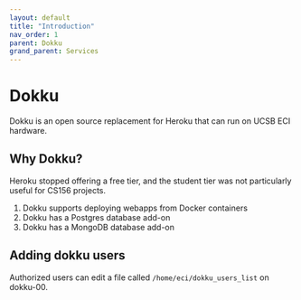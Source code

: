 ```yaml
---
layout: default
title: "Introduction"
nav_order: 1
parent: Dokku
grand_parent: Services
---
```


# Dokku

Dokku is an open source replacement for Heroku that can run on UCSB ECI hardware.

## Why Dokku?

Heroku stopped offering a free tier, and the student tier was not particularly useful for CS156 projects.

1. Dokku supports deploying webapps from Docker containers
2. Dokku has a Postgres database add-on
3. Dokku has a MongoDB database add-on

## Adding dokku users

Authorized users can edit a file called `/home/eci/dokku_users_list` on dokku-00.

